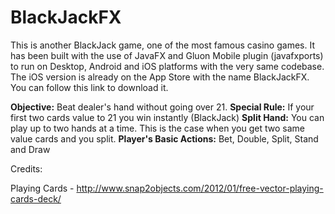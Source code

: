 # BlackJackFX

This is another BlackJack game, one of the most famous casino games. It has been built with the use of JavaFX and Gluon Mobile plugin (javafxports) to run on Desktop, Android and iOS platforms with the very same codebase. The iOS version is already on the App Store with the name BlackJackFX. You can follow this link to download it.

**Objective:** Beat dealer's hand without going over 21. 
**Special Rule:** If your first two cards value to 21 you win instantly (BlackJack)
**Split Hand:** You can play up to two hands at a time. This is the case when you get two same value cards and you split.
**Player's Basic Actions:** Bet, Double, Split, Stand and Draw




Credits:

Playing Cards - http://www.snap2objects.com/2012/01/free-vector-playing-cards-deck/
